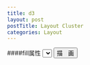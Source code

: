 ```yaml
---
title: d3
layout: post
postTitle: Layout Cluster
categories: Layout
---
```


<div id="ins01"></div>

####fill属性
<select data-bind="options: fillAttr,
                   value: selectedFillAttr,
                   valueAllowUnset: true"></select>
<button class="btn btn-info" data-bind="click:draw">描　画</button>                   

<script src="http://d3js.org/d3.v3.min.js" charset="utf-8"></script>
<script src="{{site.url}}/js/knockout-3.1.0.js" charset="utf-8"></script>
<script>

/**
  ApplicationViewModel
**/
function AppViewModel() {
var width = 960,
    height = 700;

var cluster = d3.layout.cluster()
    .size([height, width - 160]);

var diagonal = d3.svg.diagonal()
    .projection(function(d) { return [d.y, d.x]; });

var svg = d3.select("#ins01").append("svg")
    .attr("width", width)
    .attr("height", height)
  .append("g")
    .attr("transform", "translate(50,0)");


  fillAttr = ['green', 'orange', 'none'];
  selectedFillAttr = ko.observable('green');

  drawCluster();
  
  /*************************************
    click event 
  **************************************/
  // 
  self.draw = function() {
    svg.selectAll(".link").remove();
    svg.selectAll(".node").remove();
    svg.selectAll("g").remove();
    
    drawCluster();

  };
function drawCluster(){
  console.log(selectedFillAttr());
  d3.json("{{site.url}}/assets/json/mise.json", function(error, root) {
    var nodes = cluster.nodes(root),
        links = cluster.links(nodes);

    var link = svg.selectAll(".link")
        .data(links)
      .enter().append("path")
        .attr("stroke","white")
        .attr("stroke-width",3)
       .style("fill",function(){return selectedFillAttr();})
        .attr("class", "link")
        .attr("d", diagonal);

    var node = svg.selectAll(".node")
        .data(nodes)
      .enter().append("g")
        .attr("class", "node")
        .attr("transform", function(d) { return "translate(" + d.y + "," + d.x + ")"; })

    node.append("circle")
        .attr("r", 6)
        .style("fill","lime");

    node.append("text")
        .attr("dx", function(d) { return d.children ? -8 : 8; })
        .attr("dy", 3)
        .style("text-anchor", function(d) { return d.children ? "end" : "start"; })
        .text(function(d) { return d.name; })
        .style("fill","yellow");
  });

  d3.select(self.frameElement).style("height", height + "px");

};

};

// Activates knockout.js
ko.applyBindings(new AppViewModel());

</script>
